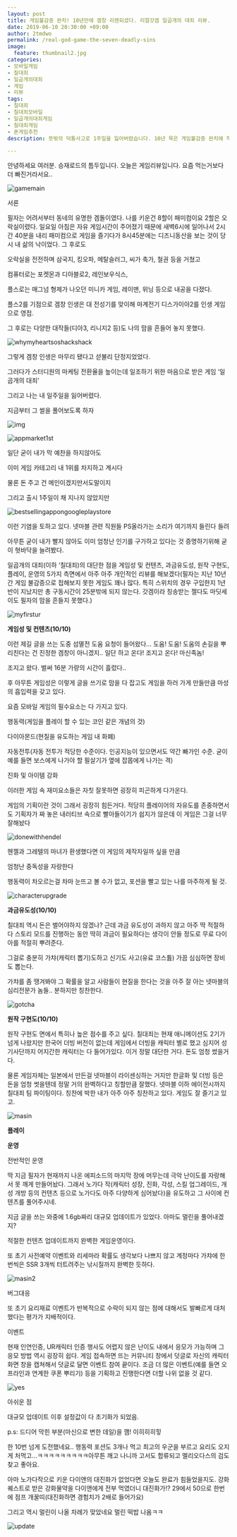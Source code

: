 ```yaml
---
layout: post
title: 게임불감증 완치! 10년만에 겜창 리젠되셨다. 리얼갓겜 일곱개의 대죄 리뷰.
date: 2019-06-10 20:30:00 +09:00
author: 2tmdwo
permalink: /real-god-game-the-seven-deadly-sins
image:
  feature: thumbnail2.jpg
categories:
- 모바일게임
- 칠대죄
- 일곱개의대죄
- 게임
- 리뷰
tags:
- 칠대죄
- 칠대죄모바일
- 일곱개의대죄게임
- 칠대죄게임
- 폰게임추천
description: 뜻밖의 덕통사고로 1주일을 잃어버렸습니다. 10년 묵은 게임불감증 완치에 직빵

---
```


 안녕하세요 여러분. 승재로드의 틈두입니다. 오늘은 게임리뷰입니다. 요즘 먹는거보다 더 빠진거라서요..



![gamemain](https://lh3.googleusercontent.com/2l1WDzaU7zcv4RVP0exV_Kt_fX1x4Fe4i9wOyKDiVzo2eM500iNErXf-uG_B7LDv9KcgCUoWZM_Ct35Mqf1TtHFBSHBfuQ3ECVfBX3gT2HxkZX8Tnf7mhTI1HTngZQGe89j4M7J0uRHaEMuAWN8FfJxplmhFAvBR1VX1dS1BgstkRuY02F1dy4N7gC-pxL5M8gpJyE5hOWr6OxTMiXuTcvfY-_n-YfRWZxd-5UeQnqxX73bu8Yd2m-sWeFoKtXO9xr8q9wH6GqwFmGXMRqHuqw5djtfeiSRs5o_O5v_KuMW2x-aVLWo7QVcGsm3U8V3RBSvmNyE6cJkIVFf9DgTfwMTjJ9YP8PTqqGzI5EbPCaO_ylqKLlsb2CcBetVrWm7ZeQx7uRMe2IqpYzAVqCXEuKuGKgg5rW1kvhIxVAZtpQLE_Km9TiBdt-SlSmYe1fF087Ha7NyUCn8wals_plIbWZ3pboVCf3UvuhZ4zk_ULyGvSMSEhMIcWa7oC3XdT0M___jb6sn7XK44RJ4rUl-8K12VlvtFWF5rol6-1iXQV5R0x9xjDarZBWMpony2WLiLoTycTN5z6TqTFjfh3n6Roj1-D8Bgaanyy-kTgnyCVHNgTHDb_KGoO_VBz4A-hfsRy_oyiTvvZ9wYmBdFHo1ubLAP49FmdPwQBUMS1aZW5Fp5bLOrdoKwhxRsy10LIdr69LliVdSLMa-1-x_6tl145zz_=w432-h768-no)

 

서론

필자는 어려서부터 동네의 유명한 겜돌이였다. 나를 키운건 8할이 패미컴이요 2할은 오락실이렸다. 일요일 아침은 자유 게임시간이 주어졌기 때문에 새벽6시에 일어나서 2시간 40분을 내리 패미컴으로 게임을 즐기다가 8시45분에는 디즈니동산을 보는 것이 당시 내 삶의 낙이었다. 그 후로도 

오락실을 전전하며 삼국지, 킹오파, 메탈슬러그, 씨가 축가, 철권 등을 거쳤고

컴퓨터로는 포켓몬과 디아블로2, 레인보우식스, 

플스로는 매그넘 형제가 나오던 미니카 게임, 레이맨, 위닝 등으로 내공을 다졌다.

플스2를 기점으로 겜창 인생은 대 전성기를 맞이해 마계전기 디스가이아2를 인생 게임으로 영접.

그 후로는 다양한 대작들(디아3, 리니지2 등)도 나의 맘을 흔들어 놓지 못했다.

![whymyheartsoshackshack](https://lh3.googleusercontent.com/HKXkK_kqsI5yxxd6oBdAZPNQ63Qd21CuODcazVmbnXl_0YbnbjJI-U9QzHD92KN8Jun_Lgi_wA54ZqFYHilRCFsf70xrW2PzSp5Rg7nPJcHCecfp8XqY7AU9cS0kPUm1cEIROddXhUCpZI4s1WPAh0qX1GMIijZ7iaB5HTGO9Ac9yMogR3Ioc-A-9aNAqDzrx4sqH7kRNe8sfbj_6FC7wa6GHHUgk4RPjfYwoSxNzwY6ESc8KgC8_dcpfCNL5BfjHGCrOHbfXQ0LFpaIafKcw4N3VakP8tWuFm6IpD39anMSE4geuIsLpTLfgGaPbvmN1ilf-7ayYJFqY_bn5D3XWimMj5-EyUyzJfHuDyDHxTvsbBq0wGcEQSd0ico160chwP_PDFO5Udlo94s_y4FYr3FvH7RC2WqZBLUGQ4XL867A7JqGz00IO7G3zOuJsdqpAHcHpzl8qrBqoEVRMTacABmOoHYOzE3XISMKAQHU4qN0v3zphIVSyrzTFNYxJLxrVXA4gJT3UtOAfUzMWNwFjuOWvaWqVvCcNd36GcToc9KLA2PXYZanj_tr-n8tnnG2mBmqTWsBihYlnWUkNYiVbOe43iDGKpQkTUUxtN3dcg2ECyrIZolvbM-vOyoHAuX1UFN8RZXTnIfuRA7IKOv00n7dgfOD12wB_940EjWCGnfsiZ999JCttbrVKRzEY2KFYG2YFkY4WkJVuib6bpZQinco=w953-h537-no)

그렇게 겜창 인생은 마무리 됐다고 섣불리 단정지었었다.

그러다가 스터디원의 마케팅 전환율을 높이는데 일조하기 위한 마음으로 받은 게임 ‘일곱개의 대죄’

그리고 나는 내 일주일을 잃어버렸다.

지금부터 그 썰을 풀어보도록 하자

![img](file:///C:/Users/lsjbl/AppData/Local/Temp/msohtmlclip1/01/clip_image005.png)

![appmarket1st](https://lh3.googleusercontent.com/3YchipPdd6-KPv80LzgNqooqqWwIAMpjeAx_Pseccesva7e9rSbl9jSWorhUk_Ez35xbEtCkVkAcUp_w2NXOq2wY156kzPwXIMWN34CN1h-9OeEZWjXsuvgce3j1anoWJyEWI3fI26xmpKXzPfUD-7nJ_WPtSfncomeyZuUOaMFF8GDfofSGYCDcej7ZGHl3Omvb0cO1hf35MKgD5OZZmotEkX3vVdz0UE4F0Lqbkrq8_GpOzSbqyJ3y2i149MXwvmke1ndKSQk3gRc4n7WDBD0p8NMxfkHUBe4Qle4Qt7EBeecCGyQ_4c8ePPWkHrIVxf6Fk82wmG4_Xe3bFxkIJb1UQzd9cWe1cdjMFoll0jRpTvyoYs5OB7raPfhggSfxFtKTMzQrTuI5iphVtLemrU7aLC1APDhyCxPTYtx1xXGGsY426YhpZxpv5F1ChNt7Ycm5cVzT2Bff-EVybs1eQ5pTUj-TnVhPrgFwfYcYtDFnW65e_sbHdEuQYE-_SScl0Yx4jr2LltIaDnl85QyNPTO7gxhyRYtPjXPLGrQR9klQsdSZ71HiQ-p6Y3A_GnCdEI7h4aN3obGf0nTF4af3jCaBqTZW_gQM66FgU1BSa7h2fhAtPjls88L3wiw2wVj3-0eXYi93p7CIrgjdRYS7ZzAP8eOCYwrB1rzWq1HHIAtgpTyP-RfPh4lU-yVFj5hpP2hBOD0uu5bIvW6hsyEbEdTk=w953-h715-no)

일단 굳이 내가 막 예찬을 하지않아도

이미 게임 카테고리 내 1위를 차지하고 계시다

물론 돈 주고 건 메인이겠지만서도말이지

 

그리고 출시 1주일이 채 지나지 않았지만 

![bestsellingappongoogleplaystore](https://lh3.googleusercontent.com/BkM-ahRmmhgiR8IuFk-rrTcZktBuIRrC2Vf0QpSOJvWXWHFzOG4xb2KlslYOKbUIMDOyKVhdQy8R4aFPcKOmdcjZBfJPjs0mqjbshaxrYZ7Lr34DZdsmih9gJ_cnkW-aI684Zburm5OxYzExb-mPNKbqcZRYLW8Cw7w1HyRjx3O8_SCTXRSbbTnvrQJPjbrjHWZbV02VA3bzF7iEWTxY7arOT1KCbLI1zITxec7We6H1u7kMl4PExGwOa1hj5Mqrv1WpCVu3QWtRFQu7XwxBbKJdBrutOA72l5GqgsusNNxM0DhoEvxanFoVsZhVYhJRu34ljnTc06YgkNfQ3Octq_0U-udDEL6RKpyMjcJFNUIeEhG9xjSmlMbNogGaUBFWOn8EOiBN9DOtqGCTJc8ttRuPpLWpb-150DRU4NDgDkUp3hw0x-jJkpHmwNLKWWCYNKoxDtTia5BBIiOI4JMf37t0nBPCQuz9qEXlKTyLwvfbWphOBGhdLVkXnNe-amIqTl4Htk4NeghXEtcSk9xKCy-q2ZdE9LH15gSBHAi2ItkbU6cYJ0Zjj2yLcbO-mR4CmcKageHi-76AVUx04Ynh6I4BRvr0a7IfKoXqVHa8NGUzsyUhPwSNKWlxXVN83QblDC832znBo6NMvnQZIWoaseMLBUxy8EJIoaFvK8_4UnZ19_dEa3GsjZIcT5XPDMDj09v1ZTdLUSdOmPfYvutvjTDM=w953-h475-no)

이런 기염을 토하고 있다. 넷마블 관련 직원들 PS올라가는 소리가 여기까지 들린다 들려

 

아무튼 굳이 내가 빨지 않아도 이미 엄청난 인기를 구가하고 있다는 것 증명하기위해 굳이 혓바닥을 늘려봤다.

 

일곱개의 대죄(이하 ‘칠대죄)의 대단한 점을 게임성 및 컨텐츠, 과금유도성, 원작 구현도, 플레이, 운영의 5가지 측면에서 아주 아주 개인적인 리뷰를 해보겠다(필자는 지난 10년간 게임 불감증으로 접해보지 못한 게임도 꽤나 많다. 특히 스위치의 경우 구입한지 1년반이 지났지만 총 구동시간이 25분밖에 되지 않는다. 갓겜이라 칭송받는 젤다도 마딧세이도 필자의 맘을 흔들지 못했다.)

![myfirstur](https://lh3.googleusercontent.com/_KIqqOmTUFFiCzw7tNS4ZCU1sq4h7GnITQB8cl41XeE4hhG4xQODBP1IjKn4CVbxlCNzsEgRESYX8Up4f8F7xtj5VBTwyYHfZxM9B0GbQip52a-OIbbq7vNGlCwZlx9ZEu7It1jB4Fojbn4Pob_rCHWYL2RmNYf33vmc76EgB-TrpG4bSWJn7lFVSJGUrOMYNKVfZ6lD36DQl-w4MpsYsSbX1xD3LJ_1MiAYVhAUNVA578GpsVlqSGa8VDEQeNEO102Pp3670Vp_m_8G5i-iThdYCTc6vQhKoZZwOAJDpsqiM2moAHEHkfoEPy-MExtS-OB1OSKIonmroFuVd8zRxhPXSLKF9NOxvltGWPTnTUVSDN0_e5__fMRXo03hrbfQFkvpNfj0eZYN29pEE86oUof54MYYNtVPsu0PW799QSAfkavHVqkqOts9HApJ2yrh7akWsbdVJD4m6aU8UR9xG1cxHbduA9YnOZd-_hUT67KOHKgXMyJrb8GbHc7GYovtBxNKg28olbNSH4Y_j7TsKiSMoF-PX9BnG5eoTbYPjU2eiK0woj05Z1jAXorDDtKcF0_pZ_KaKFFPaQXedMq4HHzf6xxqDeH5oT2Ggs-04ZB95Zt5jk_Azz8ne5QyCGz0S1KDvLFTFuQRZHLUe-UdYUEXLc-YdDqZWT9zjL8ewe3xO2zEfv7XJb0yKEV_pa3DRyKGSHx9ZvoKxWd4MUZmbdfk=w413-h870-no)

**게임성 및 컨텐츠(10/10)**

이런 제길 글을 쓰는 도중 섬멸전 도움 요청이 들어왔다… 도움! 도움! 도움의 손길을 뿌리친다는 건 진정한 겜창이 아니겠지.. 일단 하고 온다! 조지고 온다! 마신족놈!

 

조지고 왔다. 벌써 16분 가량의 시간이 흘렀다..

후 아무튼 게임성은 이렇게 글을 쓰기로 맘을 다 잡고도 게임을 하러 가게 만들만큼 마성의 흡입력을 갖고 있다.

 

요즘 모바일 게임의 필수요소는 다 가지고 있다.

행동력(게임을 플레이 할 수 있는 코인 같은 개념의 것)

다이아몬드(현질을 유도하는 게임 내 화폐)

자동전투(자동 전투가 적당한 수준이다. 인공지능이 있으면서도 약간 빠가인 수준. 굳이 예를 들면 보스에게 나가야 할 필살기가 옆에 잡몹에게 나가는 격)

진화 및 아이템 강화

이러한 게임 속 재미요소들은 자칫 잘못하면 굉장히 피곤하게 다가온다.

게임의 기획이란 것이 그래서 굉장히 힘든거다. 적당히 플레이어의 자유도를 존중하면서도 기획자가 짜 놓은 내러티브 속으로 빨아들이기가 쉽지가 않은데 이 게임은 그걸 너무 잘해놨다

![donewithhendel](https://lh3.googleusercontent.com/K6UUQ7zwxqIiuZbYomBBxulTCSISTT2YQvCFwPKzVDzrjoKbk7_bNrhfKrtFKl-cnZwc2Qca2Lfx1d6CX2QHpol57zgTHHPkgj8C6jCHCSo9EUQrKD2fvu2qfEaYziFYtllBw9D8Vx2dfny5Kxfg5Nx3-Kfr1gK0smZk1URh5WhXJOLyU6ypE8TI4qhNS7qNot9-hcWGSXDnBSTCbwAtqd5J_6xIilN29CgXWPffb3TbMZ_oTpYm4fWtmGyOmqr5AbuznoPlK_nAMLNOhXiOsWCM3Gi7_SvPnX3cgzczG8hcsBzxXen6VlJwDlweLRBfnrabQ0ULBoekPmQsQzd_870RiDtB624pjxUEg3T3DHn6DzY9VkVNbET-tBVvE3rZsl1jqqg8pcBtlsB_1nMQii1fwHnxL8zX1m87VupEf8ee8PTg0JRos-AaIiCEJxZxZt1luG3RYH9C7xysZ_8Aek1OH3GNGsF2auX84zNzAvfe3Dl7YjHPqpBhKvLE_qfvWYsSX7br08-JpfAEy063i_fD2HqtQvmurZ-h1ecnBu09NoiSay-F6avOq3ghdf1OdXKqBTp_T5ibhTfSm5YtGcQBYzzzYGd8NLQYipCr9najad3V1Obt-F3XNXrCZK7v9AFBHxA2mcRt0u1D7Kz3GxBvkOyUByteOoPfbMGr940GjXZ2mgpRFbB6p4M__tEEc2EpVzNIiv3ZOGE-TpAFhG-2=w426-h240-no)

헨젤과 그레텔의 마녀가 환생했다면 이 게임의 제작자일까 싶을 만큼

엄청난 중독성을 자랑한다

행동력이 차오르는걸 차마 눈뜨고 볼 수가 없고, 포션을 빨고 있는 나를 마주하게 될 것.

![characterupgrade](https://lh3.googleusercontent.com/Kd4f5czzykuyjcQd6sucSxmGQB6GJHYyXW0rf1gWPHu8Ba7k0nlJpmmnqcLRCgdbNcsWpZ1yMvXu53UfL49D1PJtLZb-rK2Lp8MruDqVOj6t7DxGOljW63q0zrCD2TWoMboB5Zj0fdOV4vWtvLQxj2sYismIq3a9wuRu-digcaxzpvu7V4mJx3MdzEBe1sZcr-NiUofWIoKjqYynZ182LSM7cZeRuhd-KXFlbjaiohtTlnJhNzccebEvpxVyOBN6LheUr9n9NS6PO6YWd3w88ajRXdHS6TggNWQF7eUBC57qTpQTZe8nP9J-cbSTBE2iIXJMJuO2Lq4kuwFA_48Y3E0izn4wGA9sQlMK0osa85hZcEHsHqrsC5zKH8pGTaDAFKDXt0Vxi0U0lvGK0hS1tyhnEVPtK9bi4Gdg8qvXumwC6IaA01iPGKWWfDgAjm3EdNTN65ubV2tBrXPnXshsY7fVrhmvMp8H6ElbKCz_7Nmd_3aKDIxZUa1wGH17RBoVTaMnR9RPnzm_U_509GNQo5u1eZ08j_SlMCCtcnFzGXLNA_qabQA9ZUJsY8UjaDk2oI9iRs11ECV2neVzRMYD8hFx7CCkb_f_WjRh2ScdjBBg4PJS2xCVMkMre1S8YwxH08Uwo90SOEsAqPGnBb_zzgQTIBjX-HKcU8NTjHBRYI9u99OzoqLCvTF9nC9HGSuqlQw31V4dahHkGkTZs0eU7G-N=w413-h870-no)

**과금유도성(10/10)**

칠대죄 역시 돈은 벌어야하지 않겠나? 근데 과금 유도성이 과하지 않고 아주 딱 적절하다 스토리 모드를 진행하는 동안 딱히 과금이 필요하다는 생각이 안들 정도로 무료 다이아를 적절히 뿌려준다.

그걸로 충분히 가챠(캐릭터 뽑기)도하고 신기도 사고(유료 코스튬) 가끔 심심하면 장비도 뽑는다.

가챠를 좀 땡겨봐야 그 확률을 알고 사람들이 현질을 한다는 것을 아주 잘 아는 넷마블의 심리전문가 놈들.. 분하지만 칭찬한다. 

![gotcha](https://lh3.googleusercontent.com/yICELZAMqZFSx-TPuAdZvmcSDBayd3NE8flNbYEvnfZYHSZ8ApzwHILEkZVhCJtmPXehr0zmKQtIHomfGIRG3D-xRKxc6tZX8MBmsL0bd4fuuE9j5D3s1Vb6BoDB8II86kMQjGPMrwNAIW8U_c1IF-1XzvXURnRRgRFja7WE3TvPJr1X7OtLRyQDtT16CdY28Xdyw8oXpubRYiWXwY6Uw0m6SLmRfcqX2HmJ01CG3cToKbzlGhOfXsQtakU-AWBjJ4OJ_N-D33DO3fIDz1EVMC9LO8j55k5yG_jHkkUVKMKgb5wSR2rHMAo10YnvGPQU7h75-iWALhi4Nxd93alJwsCAscjv1jne4eUNB1BkO0I3__3kCRcQn0luaxH7cZbHDTom2NNNd9zN2Eo7cn7J1tzqaTXh2fVZsJrXQIQ9kZe3wIrreARmMD94BA6gYv-ic1tSvmwsSXfIdYd73_znYr5hZmD1iUDmK0tJG-cIFCO33nmN0EAvzIarHYG2hcvehfA20-1LXNAsFAvk-q5VZok6Qs2QM_ojm0akhiPy-UcbB2S9dFYoqrt51P4THLQngXYstRtOBWJIs_YylqxlnGKAyb5iOpWbHjLpESgydDcUJ-ptVUVkYgXjwa9JqDwWCIM22dXnkdG68X4H0vOHnXVOgrKICxcnrkGksHKVTctMglEaP-bL57sHApSn6T4ZGn5Dj05AO8zgor4mcjLwTePU=w413-h870-no)

**원작 구현도(10/10)**

원작 구현도 면에서 특히나 높은 점수를 주고 싶다. 칠대죄는 현재 애니메이션도 2기가 넘게 나왔지만 한국어 더빙 버전이 없는데 게임에서 더빙을 캐릭터 별로 했고 심지어 성기사단까지 어지간한 캐릭터는 다 들어가있다. 이거 정말 대단한 거다. 돈도 엄청 썼을거다.

물론 게임자체는 일본에서 만든걸 넷마블이 라이센싱하는 거지만 한글화 및 더빙 등은 돈을 엄청 썻을텐데 정말 거의 완벽하다고 칭할만큼 잘했다. 넷마블 이하 에이전시까지 칠대죄 팀 파이팅이다. 칭찬에 박한 내가 아주 아주 칭찬하고 있다. 게임도 잘 즐기고 있고.

![masin](https://lh3.googleusercontent.com/QhCgWpl0gCZayaK6WP-lHC5EmVD3rZkm4PdZcRPyxRh0sIRJ4dFDqsyplMJUmCITMImgtKiCF9fnpj6jV6aq6rHNyOecfzJDct5auOOYdKs6Sbx2WN6e9CZEL670atpCQC3CW5UBb0o35Y4V0v8BzaFaHkSJbKTlGl_Ydbb_m7WXlY4hZ0vI6tjeMrZDnQpQGRUC34NFZM_DiwDdwXlJy0pdqBPXW8TMbQ4I52V5vhROxYK_YNU5T8XavmzkgM0OiLDyPJL8KKy34_JlBwYciCA7u1p7yxQ3bQrrf9oQqipC-ODUvuPlMhpcke_lrVEDGzRldairwk9yYnCDgyE8PheLEzklfCAUBS4K93OO7eEj7OOuhZ6vPbllB5hpPZ-L05gECdswaKAWa54RYSra8ecRScEJS7R15dKeHq6bEVGaRyuZcTcQ_W0BFjIj4UPMd04l7_Mul03zVNBLk6cZjrn7jzo52Owt1umEaaALnbF8GCkxKOLqB3hzEJki2udYxxJWXq8xdAxKqPm0raVaBhk6OfFMS_dt4IOkbzYIcVouTovfLro-pv7O-Jvoa5lsCwvYVsE6uA7MgkkpWancGSbpwZpBw7ky9JGxOb1BJ9igaBBRVoAHmdIItXsn8cFmP9zKVXyPO-gTh9PdV3gY7N5ySvIFsDj5Nlz6_2DmI6XX1N0XTgdWU0aHsVnegvrpRMoet12oBZe4LwxK6eAkHYXx=w413-h870-no)

**플레이**

 

**운영**

전반적인 운영

 딱 지금 필자가 현재까지 나온 에피소드의 마지막 장에 머무는데 극악 난이도를 자랑해서 못 깨게 만들어놨다. 그래서 노가다 작(캐릭터 성장, 진화, 각성, 스킬 업그레이드, 개성 개방 등의 컨텐츠 등으로 노가다도 아주 다양하게 심어놨다)을 유도하고 그 사이에 컨텐츠를 풀어주시네. 

지금 글을 쓰는 와중에 1.6gb짜리 대규모 업데이트가 있었다. 아마도 멀린을 풀어내겠지?

적절한 컨텐츠 업데이트까지 완벽한 게임운영이다. 

또 초기 사전예약 이벤트와 리세마라 확률도 생각보다 나쁘지 않고 계정마다 가챠에 한번씩은 SSR 3개씩 터트려주는 낚시질까지 완벽한 듯하다.

![masin2](https://lh3.googleusercontent.com/CLiSsJ1LrwKz3zEpIBfKUjbRxesfXnKaly2M3xkyA5kkA8tUFMl-2Z_TmNmvySizgzE8VTv8WRH7iYqflXB-B-oIHDF0mpRhSsv2t9I3sF5d2NnPxYqhLi9PxeuMUjD7iKG3zurALBlHDg7mmAXFllIZmhpBTfXyqVXajGCvDKOS1VXcCt8uMuNEzjwv7Mv6W3TmXlng4WhK0pgKPtDg_coF_kobd_pxa-zzs81aFD-vyuyt8ATz3E6bjuS8kcuXmRTvCpZNfzx2oJCrPMPeAlms-Jcmq6XtUxlNVLq_1H0U4d7HdBr19KEBNtjufXdQB1DwNbQoryo4wMjPofvUnfX2Pj6wPn5gjFnOoy6S1fwxevgxZ17qTSNeOQ-XWugFswtVLCbukCN_6LUVKb7J_eeSyOKmHOGeg0A1BSA0uf59EfjLnhlc5quup-7cCxiSHDrx0xlvbiPJWdjOJ8dim2ufMoMI5y3HhkNNenqXnYAHA9k1aX4PhsC06Lo1mpOK0xWePlsmEeGOfRzzJUsN2uJ1bLp47d07nGq39YXbo-2bJOuS8gV9jkjxtV6Mg89uBK1lcnnDQDhv7M_Og-_i6iqEq2--J789WIdo_qvF3kpQQzBv1k24ar9WiDABPbEdl9BokmkcuGGzfePjKdppdNA0LMTNTS_0r4Xni1TviRyRU82dbOpZBozgE4TCqOueTd82Uu1MbkwZjyxwwkRmo7yr=w413-h870-no)

버그대응

또 초기 요리재료 이벤트가 반복적으로 수락이 되지 않는 점에 대해서도 발빠르게 대처했다는 평가가 지배적이다. 

 

이벤트

현재 인연인증, UR캐릭터 인증 행사도 어렵지 않은 난이도 내에서 응모가 가능하며 그 응모 방법 역시 굉장히 쉽다. 게임 접속하면 뜨는 커뮤니티 창에서 덧글로 자신의 캐릭터 화면 창을 캡쳐해서 덧글로 달면 이벤트 참여 끝이다. 조금 더 많은 이벤트(예를 들면 오프라인과 연계한 쿠폰 뿌리기) 등을 기획하고 진행한다면 더할 나위 없을 것 같다.

![yes](https://lh3.googleusercontent.com/W2-bPBdjObYs--5TY_11WFje5WKel4faFmblrlIsxF0rYVGYrpVxBlIOsIrqjkJdfiKVn0GYpNLtb4K0nX_uay-DRmV7ZHkHXGaypIgNFS5GNzp32FjjiSYB7RPTm8ZbKCj-k1QlqGmaJsIJWE3Jp77SwsqeaZtd9Q70HhNufd5xT8ZfNwLE8Y6ABc6wXaWEdmcmwouXTib31FsuN3apDhT0pnmSOyR8ZkYjZya7nGo463gd-gFKOsRaYPAI5W_5TdHGBD1GrWh2LC5vqrRVCEBMJOdD0LzaH1WQY_zrCZdiFA67AUX3iSvOhk8FG8mpWBSTlDgbZ25GzUx4hcl_oqH2GAoRQsWWE04V9MA738J7ydVdv1voHefBpIU185cVA3bLPsNwrXB6mksNnZy5lWMrks36uHLJOgUyJwZtnCIr9lUOGx1oJtbZnuGs79cEo_jC6NkQG4d1fvX4zFebGmB8nny-FENY-XO-iv1HpTeP96--FfEf2UUds7A-hL_pSVbxRI7FSLdDoaIRObgzALv7NZ9derd2qyBEmmeppu7hQNGcVkGntVO12wva03j45Fq7zmRCByqLWMBpByQihB-f98kpMuk-CAYDT0zkH6mw-9nAIt2urnTocfu_rJyTOfQEIh2pVPR3fNLkTQjqMyYRJiyNYMl1ZXXan0axwEeDeNAnFr1ULCf7ff0N-oCoNBeCCBJkLOMfEYZYYqKn4Afl=w600-h340-no)

 

아쉬운 점

 대규모 업데이트 이후 설정값이 다 초기화가 되었음.

 

p.s: 드디어 막힌 부분(마신으로 변한 데일)을 깸! 이히히히힣

한 10번 넘게 도전했네요.. 행동력 포션도 3개나 먹고 최고의 우군을 부르고 요리도 오지게 처먹고…ㅋㅋㅋㅋㅋㅋㅋㅋㅋ아무튼 깨고 나니까 고서도 합류되고 멜리오다스의 검도 찾고 좋아요.

아마 노가다작으로 키운 다이앤의 대진화가 없었다면 오늘도 완료가 힘들었을지도. 강화퀘스트로 받은 강화물약을 다이앤에게 전부 먹였더니 대진화가!? 29에서 50으로 한번에 점프 개꿀띠(대진화하면 경험치가 2배로 들어가요)

 

그리고 역시 멀린이 나올 차례가 맞았네요 멀린 떡밥 나옴ㅋㅋ

![update](https://lh3.googleusercontent.com/Ih8w5nrm8l3hQtkGmN7nYd5_F-RD4hkcsO-USvccvQE4CyHxdNP8ncKhZvVVzNWU_WS5o6az2H_lGFGKPTF1eGd511RoXsWjsaOKMKp_j4OFhtG1nfPyIahIetTXuk5FPuWrb5WxkJrBeuargzVHmh6cq7kDGzuiUVkT34YegKVdy805ca5xrzNmqrPJ2eEt2Klni7vo720ZAnte52Nip1risT3njknmOhrQFSK-VKGxQo1_c15qHaRdQCFxlAee-w3MypltmoAxnWehVHifYjsuA8dVM1WnShLmvVvq59J2JILMziqLrGYg57r8WA19cXVnuqvwMWhlTa-iMU2ocX806u-Kozm5gr_vpRN05PUh1zD8ssFfNU7_VBxukRdYzTFIgp_i1yTTqs2EiT8kartXFwbk3jlUucYA2PVsquD1MLvKLaDFhuxumEszhVdgBZn9euv_rAnpslXbwCMxQMMic2FBnnjC1pSzXMR-2gnqHfD3mq2715SEGJ07o_dOn2p4HFkHpgq40ynt6FoGtS5I5YPBsgkB_HNRqdwL5chQ5K0B8jkTk4mvp1uFFvZfCm3009IbCk_v_BnXSo8_AzqFAU1dYjJh1XNqhKrnlMSLllu04ekcIPuceSWKgGy_teq8twTaf_GuAhzCoQwU1wUivDzKccXIJUxs1PBCPls2MNo-MDqO_m4ECZj7yHRuhbtANRkVA526jEkdEgltdQ2T=w413-h870-no)